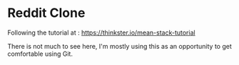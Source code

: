 # Reddit Clone

Following the tutorial at : https://thinkster.io/mean-stack-tutorial

There is not much to see here, I'm mostly using this as an opportunity to get comfortable using Git.
